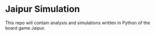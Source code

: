 # Jaipur Simulation

This repo will contain analysis and simulations written in Python of the board game Jaipur.